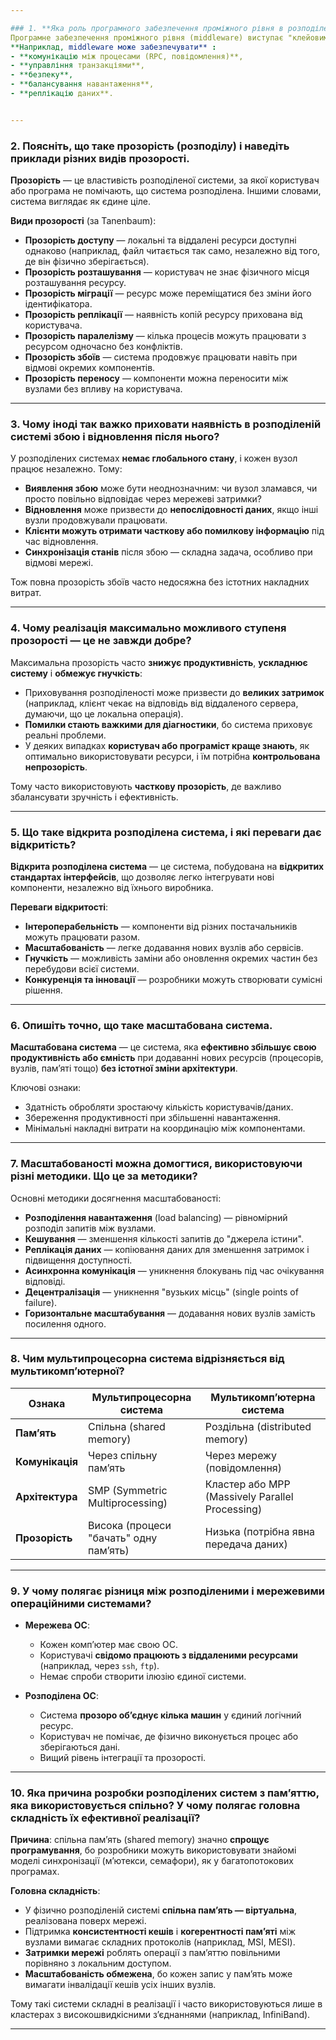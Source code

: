 ```yaml
---

### 1. **Яка роль програмного забезпечення проміжного рівня в розподілених системах?**
Програмне забезпечення проміжного рівня (middleware) виступає "клейовим шаром" між операційною системою та прикладними програмами в розподілених системах. Його основна роль — приховати складність розподіленості та надати розробникам єдиний, зручний інтерфейс для взаємодії між компонентами системи. 
**Наприклад, middleware може забезпечувати** :
- **комунікацію між процесами (RPC, повідомлення)**,
- **управління транзакціями**,
- **безпеку**,
- **балансування навантаження**,
- **реплікацію даних**.


---
```


### 2. **Поясніть, що таке прозорість (розподілу) і наведіть приклади різних видів прозорості.**

**Прозорість** — це властивість розподіленої системи, за якої користувач або програма не помічають, що система розподілена. Іншими словами, система виглядає як єдине ціле.

**Види прозорості** (за Tanenbaum):
- **Прозорість доступу** — локальні та віддалені ресурси доступні однаково (наприклад, файл читається так само, незалежно від того, де він фізично зберігається).
- **Прозорість розташування** — користувач не знає фізичного місця розташування ресурсу.
- **Прозорість міграції** — ресурс може переміщатися без зміни його ідентифікатора.
- **Прозорість реплікації** — наявність копій ресурсу прихована від користувача.
- **Прозорість паралелізму** — кілька процесів можуть працювати з ресурсом одночасно без конфліктів.
- **Прозорість збоїв** — система продовжує працювати навіть при відмові окремих компонентів.
- **Прозорість переносу** — компоненти можна переносити між вузлами без впливу на користувача.

---

### 3. **Чому іноді так важко приховати наявність в розподіленій системі збою і відновлення після нього?**

У розподілених системах **немає глобального стану**, і кожен вузол працює незалежно. Тому:
- **Виявлення збою** може бути неоднозначним: чи вузол зламався, чи просто повільно відповідає через мережеві затримки?
- **Відновлення** може призвести до **непослідовності даних**, якщо інші вузли продовжували працювати.
- **Клієнти можуть отримати часткову або помилкову інформацію** під час відновлення.
- **Синхронізація станів** після збою — складна задача, особливо при відмові мережі.

Тож повна прозорість збоїв часто недосяжна без істотних накладних витрат.

---

### 4. **Чому реалізація максимально можливого ступеня прозорості — це не завжди добре?**

Максимальна прозорість часто **знижує продуктивність**, **ускладнює систему** і **обмежує гнучкість**:
- Приховування розподіленості може призвести до **великих затримок** (наприклад, клієнт чекає на відповідь від віддаленого сервера, думаючи, що це локальна операція).
- **Помилки стають важкими для діагностики**, бо система приховує реальні проблеми.
- У деяких випадках **користувач або програміст краще знають**, як оптимально використовувати ресурси, і їм потрібна **контрольована непрозорість**.

Тому часто використовують **часткову прозорість**, де важливо збалансувати зручність і ефективність.

---

### 5. **Що таке відкрита розподілена система, і які переваги дає відкритість?**

**Відкрита розподілена система** — це система, побудована на **відкритих стандартах інтерфейсів**, що дозволяє легко інтегрувати нові компоненти, незалежно від їхнього виробника.

**Переваги відкритості**:
- **Інтероперабельність** — компоненти від різних постачальників можуть працювати разом.
- **Масштабованість** — легке додавання нових вузлів або сервісів.
- **Гнучкість** — можливість заміни або оновлення окремих частин без перебудови всієї системи.
- **Конкуренція та інновації** — розробники можуть створювати сумісні рішення.

---

### 6. **Опишіть точно, що таке масштабована система.**

**Масштабована система** — це система, яка **ефективно збільшує свою продуктивність або ємність** при додаванні нових ресурсів (процесорів, вузлів, пам’яті тощо) **без істотної зміни архітектури**.

Ключові ознаки:
- Здатність обробляти зростаючу кількість користувачів/даних.
- Збереження продуктивності при збільшенні навантаження.
- Мінімальні накладні витрати на координацію між компонентами.

---

### 7. **Масштабованості можна домогтися, використовуючи різні методики. Що це за методики?**

Основні методики досягнення масштабованості:
- **Розподілення навантаження** (load balancing) — рівномірний розподіл запитів між вузлами.
- **Кешування** — зменшення кількості запитів до "джерела істини".
- **Реплікація даних** — копіювання даних для зменшення затримок і підвищення доступності.
- **Асинхронна комунікація** — уникнення блокувань під час очікування відповіді.
- **Децентралізація** — уникнення "вузьких місць" (single points of failure).
- **Горизонтальне масштабування** — додавання нових вузлів замість посилення одного.

---

### 8. **Чим мультипроцесорна система відрізняється від мультикомп’ютерної?**

| Ознака | Мультипроцесорна система | Мультикомп’ютерна система |
|--------|--------------------------|----------------------------|
| **Пам’ять** | Спільна (shared memory) | Роздільна (distributed memory) |
| **Комунікація** | Через спільну пам’ять | Через мережу (повідомлення) |
| **Архітектура** | SMP (Symmetric Multiprocessing) | Кластер або MPP (Massively Parallel Processing) |
| **Прозорість** | Висока (процеси "бачать" одну пам’ять) | Низька (потрібна явна передача даних) |

---

### 9. **У чому полягає різниця між розподіленими і мережевими операційними системами?**

- **Мережева ОС**:
  - Кожен комп’ютер має свою ОС.
  - Користувачі **свідомо працюють з віддаленими ресурсами** (наприклад, через `ssh`, `ftp`).
  - Немає спроби створити ілюзію єдиної системи.

- **Розподілена ОС**:
  - Система **прозоро об’єднує кілька машин** у єдиний логічний ресурс.
  - Користувач не помічає, де фізично виконується процес або зберігаються дані.
  - Вищий рівень інтеграції та прозорості.

---

### 10. **Яка причина розробки розподілених систем з пам’яттю, яка використовується спільно? У чому полягає головна складність їх ефективної реалізації?**

**Причина**: спільна пам’ять (shared memory) значно **спрощує програмування**, бо розробники можуть використовувати знайомі моделі синхронізації (м’ютекси, семафори), як у багатопотокових програмах.

**Головна складність**:
- У фізично розподіленій системі **спільна пам’ять — віртуальна**, реалізована поверх мережі.
- Підтримка **консистентності кешів** і **когерентності пам’яті** між вузлами вимагає складних протоколів (наприклад, MSI, MESI).
- **Затримки мережі** роблять операції з пам’яттю повільними порівняно з локальним доступом.
- **Масштабованість обмежена**, бо кожен запис у пам’ять може вимагати інвалідації кешів усіх інших вузлів.

Тому такі системи складні в реалізації і часто використовуються лише в кластерах з високошвидкісними з’єднаннями (наприклад, InfiniBand).

---

